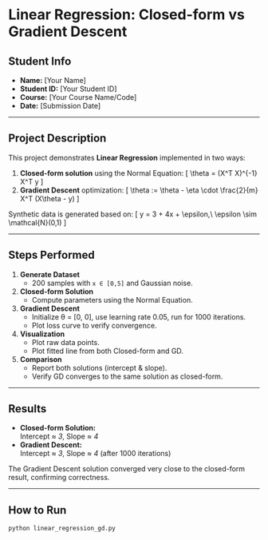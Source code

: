 # Linear Regression: Closed-form vs Gradient Descent

## Student Info
- **Name:** [Your Name]
- **Student ID:** [Your Student ID]
- **Course:** [Your Course Name/Code]
- **Date:** [Submission Date]

---

## Project Description
This project demonstrates **Linear Regression** implemented in two ways:
1. **Closed-form solution** using the Normal Equation:
   \[
   \theta = (X^T X)^{-1} X^T y
   \]
2. **Gradient Descent** optimization:
   \[
   \theta := \theta - \eta \cdot \frac{2}{m} X^T (X\theta - y)
   \]

Synthetic data is generated based on:
\[
y = 3 + 4x + \epsilon,\ \epsilon \sim \mathcal{N}(0,1)
\]

---

## Steps Performed
1. **Generate Dataset**
   - 200 samples with `x ∈ [0,5]` and Gaussian noise.
2. **Closed-form Solution**
   - Compute parameters using the Normal Equation.
3. **Gradient Descent**
   - Initialize θ = [0, 0], use learning rate 0.05, run for 1000 iterations.
   - Plot loss curve to verify convergence.
4. **Visualization**
   - Plot raw data points.
   - Plot fitted line from both Closed-form and GD.
5. **Comparison**
   - Report both solutions (intercept & slope).
   - Verify GD converges to the same solution as closed-form.

---

## Results
- **Closed-form Solution:**  
  Intercept ≈ *3*, Slope ≈ *4*  
- **Gradient Descent:**  
  Intercept ≈ *3*, Slope ≈ *4* (after 1000 iterations)

The Gradient Descent solution converged very close to the closed-form result, confirming correctness.

---

## How to Run
```bash
python linear_regression_gd.py
